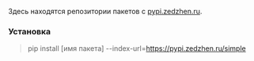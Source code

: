 Здесь находятся репозитории пакетов с [pypi.zedzhen.ru](https://pypi.zedzhen.ru/).
### Установка
> pip install [имя пакета] --index-url=https://pypi.zedzhen.ru/simple

